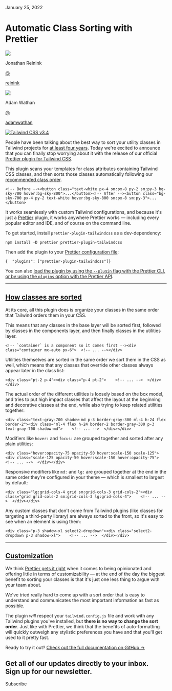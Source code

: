 <!--$-->

<!--/$-->

January 25, 2022

# Automatic Class Sorting with Prettier

![](/_next/image?url=%2F_next%2Fstatic%2Fmedia%2Freinink.dd880af3.jpg\&w=96\&q=75)

Jonathan Reinink

[@](https://twitter.com/reinink)

<!-- -->

[reinink](https://twitter.com/reinink)

![](/_next/image?url=%2F_next%2Fstatic%2Fmedia%2Fadamwathan.f69b0b90.jpg\&w=96\&q=75)

Adam Wathan

[@](https://twitter.com/adamwathan)

<!-- -->

[adamwathan](https://twitter.com/adamwathan)

[![Tailwind CSS v3.4](/_next/image?url=%2F_next%2Fstatic%2Fmedia%2Fbanner.79c40690.jpg\&w=3840\&q=75)](https://github.com/tailwindlabs/prettier-plugin-tailwindcss)

People have been talking about the best way to sort your utility classes in Tailwind projects for [at least four years](https://github.com/tailwindlabs/discuss/issues/97). Today we're excited to announce that you can finally stop worrying about it with the release of our official [Prettier plugin for Tailwind CSS](https://github.com/tailwindlabs/prettier-plugin-tailwindcss).

This plugin scans your templates for class attributes containing Tailwind CSS classes, and then sorts those classes automatically following our [recommended class order](#how-classes-are-sorted).

<!-- -->

```
<!-- Before --><button class="text-white px-4 sm:px-8 py-2 sm:py-3 bg-sky-700 hover:bg-sky-800">...</button><!-- After --><button class="bg-sky-700 px-4 py-2 text-white hover:bg-sky-800 sm:px-8 sm:py-3">...</button>
```

It works seamlessly with custom Tailwind configurations, and because it's just a [Prettier](https://prettier.io/) plugin, it works anywhere Prettier works — including every popular editor and IDE, and of course on the command line.

To get started, install `prettier-plugin-tailwindcss` as a dev-dependency:

```
npm install -D prettier prettier-plugin-tailwindcss
```

Then add the plugin to your [Prettier configuration file](https://prettier.io/docs/en/configuration):

```
{  "plugins": ["prettier-plugin-tailwindcss"]}
```

You can also [load the plugin by using the `--plugin` flag with the Prettier CLI, or by using the `plugins` option with the Prettier API](https://prettier.io/docs/en/plugins.html#using-plugins).

***

## [How classes are sorted](#how-classes-are-sorted)

At its core, all this plugin does is organize your classes in the same order that Tailwind orders them in your CSS.

This means that any classes in the base layer will be sorted first, followed by classes in the components layer, and then finally classes in the utilities layer.

```
<!-- `container` is a component so it comes first --><div class="container mx-auto px-6">  <!-- ... --></div>
```

Utilities themselves are sorted in the same order we sort them in the CSS as well, which means that any classes that override other classes always appear later in the class list:

<!-- -->

```
<div class="pt-2 p-4"><div class="p-4 pt-2">    <!-- ... -->  </div></div>
```

The actual order of the different utilities is loosely based on the box model, and tries to put high impact classes that affect the layout at the beginning and decorative classes at the end, while also trying to keep related utilities together:

<!-- -->

```
<div class="text-gray-700 shadow-md p-3 border-gray-300 ml-4 h-24 flex border-2"><div class="ml-4 flex h-24 border-2 border-gray-300 p-3 text-gray-700 shadow-md">    <!-- ... -->  </div></div>
```

Modifiers like `hover:` and `focus:` are grouped together and sorted after any plain utilities:

<!-- -->

```
<div class="hover:opacity-75 opacity-50 hover:scale-150 scale-125"><div class="scale-125 opacity-50 hover:scale-150 hover:opacity-75">    <!-- ... -->  </div></div>
```

Responsive modifiers like `md:` and `lg:` are grouped together at the end in the same order they're configured in your theme — which is smallest to largest by default:

<!-- -->

```
<div class="lg:grid-cols-4 grid sm:grid-cols-3 grid-cols-2"><div class="grid grid-cols-2 sm:grid-cols-3 lg:grid-cols-4">    <!-- ... -->  </div></div>
```

Any custom classes that don't come from Tailwind plugins (like classes for targeting a third-party library) are always sorted to the front, so it's easy to see when an element is using them:

<!-- -->

```
<div class="p-3 shadow-xl select2-dropdown"><div class="select2-dropdown p-3 shadow-xl">    <!-- ... -->  </div></div>
```

***

## [Customization](#customization)

We think [Prettier gets it right](https://prettier.io/docs/en/option-philosophy.html) when it comes to being opinionated and offering little in terms of customizability — at the end of the day the biggest benefit to sorting your classes is that it's just one less thing to argue with your team about.

We've tried really hard to come up with a sort order that is easy to understand and communicates the most important information as fast as possible.

The plugin *will* respect your `tailwind.config.js` file and work with any Tailwind plugins you've installed, but **there is no way to change the sort order**. Just like with Prettier, we think that the benefits of auto-formatting will quickly outweigh any stylistic preferences you have and that you'll get used to it pretty fast.

Ready to try it out? [Check out the full documentation on GitHub →](https://github.com/tailwindlabs/prettier-plugin-tailwindcss)

Get all of our updates directly to your inbox.\
Sign up for our newsletter.
---------------------------

Subscribe

<!--$-->

<!--/$-->
